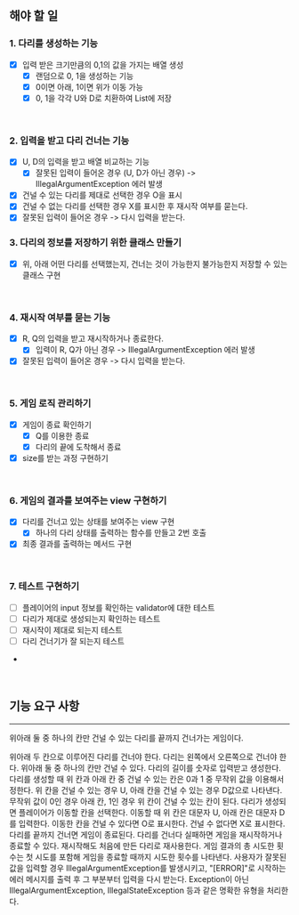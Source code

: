 
## 해야 할 일

### 1. 다리를 생성하는 기능
- [x] 입력 받은 크기만큼의 0,1의 값을 가지는 배열 생성
  - [x] 랜덤으로 0, 1을 생성하는 기능
  - [x] 0이면 아래, 1이면 위가 이동 가능
  - [x] 0, 1을 각각 U와 D로 치환하여 List에 저장

<br>

### 2. 입력을 받고 다리 건너는 기능
- [x] U, D의 입력을 받고 배열 비교하는 기능
  - [x] 잘못된 입력이 들어온 경우 (U, D가 아닌 경우) -> IllegalArgumentException 에러 발생
- [x] 건널 수 있는 다리를 제대로 선택한 경우 O을 표시
- [x] 건널 수 없는 다리를 선택한 경우 X를 표시한 후 재시작 여부를 묻는다.
- [x] 잘못된 입력이 들어온 경우 -> 다시 입력을 받는다.

### 3. 다리의 정보를 저장하기 위한 클래스 만들기
- [x] 위, 아래 어떤 다리를 선택했는지, 건너는 것이 가능한지 불가능한지 저장할 수 있는 클래스 구현

<br>

### 4. 재시작 여부를 묻는 기능
- [x] R, Q의 입력을 받고 재시작하거나 종료한다.
  - [x] 입력이 R, Q가 아닌 경우 -> IllegalArgumentException 에러 발생
- [x] 잘못된 입력이 들어온 경우 -> 다시 입력을 받는다.

<br>

### 5. 게임 로직 관리하기
- [x] 게임이 종료 확인하기
  - [x] Q를 이용한 종료
  - [x] 다리의 끝에 도착해서 종료
- [x] size를 받는 과정 구현하기

<br>

### 6. 게임의 결과를 보여주는 view 구현하기
- [x] 다리를 건너고 있는 상태를 보여주는 view 구현
  - [x] 하나의 다리 상태를 출력하는 함수를 만들고 2번 호출
- [x] 최종 결과를 출력하는 메서드 구현

<br>

### 7. 테스트 구현하기
- [ ] 플레이어의 input 정보를 확인하는 validator에 대한 테스트
- [ ] 다리가 제대로 생성되는지 확인하는 테스트
- [ ] 재시작이 제대로 되는지 테스트
- [ ] 다리 건너기가 잘 되는지 테스트
- 

<br>

## 기능 요구 사항

---

위아래 둘 중 하나의 칸만 건널 수 있는 다리를 끝까지 건너가는 게임이다.

위아래 두 칸으로 이루어진 다리를 건너야 한다.
다리는 왼쪽에서 오른쪽으로 건너야 한다.
위아래 둘 중 하나의 칸만 건널 수 있다.
다리의 길이를 숫자로 입력받고 생성한다.
다리를 생성할 때 위 칸과 아래 칸 중 건널 수 있는 칸은 0과 1 중 무작위 값을 이용해서 정한다.
위 칸을 건널 수 있는 경우 U, 아래 칸을 건널 수 있는 경우 D값으로 나타낸다.
무작위 값이 0인 경우 아래 칸, 1인 경우 위 칸이 건널 수 있는 칸이 된다.
다리가 생성되면 플레이어가 이동할 칸을 선택한다.
이동할 때 위 칸은 대문자 U, 아래 칸은 대문자 D를 입력한다.
이동한 칸을 건널 수 있다면 O로 표시한다. 건널 수 없다면 X로 표시한다.
다리를 끝까지 건너면 게임이 종료된다.
다리를 건너다 실패하면 게임을 재시작하거나 종료할 수 있다.
재시작해도 처음에 만든 다리로 재사용한다.
게임 결과의 총 시도한 횟수는 첫 시도를 포함해 게임을 종료할 때까지 시도한 횟수를 나타낸다.
사용자가 잘못된 값을 입력할 경우 IllegalArgumentException를 발생시키고, "[ERROR]"로 시작하는 에러 메시지를 출력 후 그 부분부터 입력을 다시 받는다.
Exception이 아닌 IllegalArgumentException, IllegalStateException 등과 같은 명확한 유형을 처리한다.
